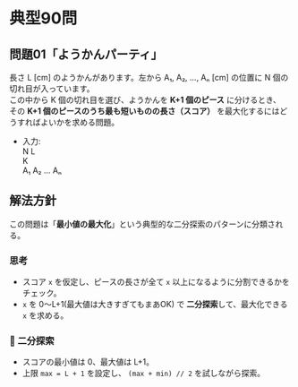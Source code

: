 # 典型90問

## 問題01「ようかんパーティ」

長さ L [cm] のようかんがあります。左から A₁, A₂, ..., Aₙ [cm] の位置に N 個の切れ目が入っています。  
この中から K 個の切れ目を選び、ようかんを **K+1 個のピース** に分けるとき、  
その **K+1 個のピースのうち最も短いものの長さ（スコア）** を最大化するにはどうすればよいかを求める問題。

- 入力:    
N L  
K  
A₁ A₂ ... Aₙ

## 解法方針

この問題は「**最小値の最大化**」という典型的な二分探索のパターンに分類される。

### 思考

- スコア `x` を仮定し、ピースの長さが全て `x` 以上になるように分割できるかをチェック。
- `x` を 0〜L+1(最大値は大きすぎてもまあOK) で **二分探索**して、最大化できる `x` を求める。

### 🔁 二分探索

- スコアの最小値は 0、最大値は L+1。
- 上限 `max = L + 1` を設定し、 `(max + min) // 2` を試しながら探索。

